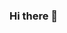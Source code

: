 ### Hi there 👋

<!--
**RiSar16/RiSar16** is a ✨ _special_ ✨ repository because its `README.md` (this file) appears on your GitHub profile.

- 🧑‍🎓 Hi, I’m Riccardo Saracino and Data Science student at University Of Southern Denmark (SDU) in Odense
- 🔭 I’m searching for a MSc project in 2022 involving Data Science, Modelling and Visualization
- 🌱 I’m learning advanced data mining methods, Deep Learning algorithms and natural language processing (NLP)
- 🦾 I´m training with Scikit-Learn, Keras and TensorFlow frameworks
- 🧠 Currently stimulated by anomaly detection, text summarization, image segmentation and ensuring data quality
- 📜 Favourite poem: "Go all the way" by C.B. 
- 📫 Contact me on risar16@student.sdu.dk or  https://www.linkedin.com/in/riccardosaracino/
- 😄 Pronouns: ...
- ⚡ Fun fact: ...
-->
